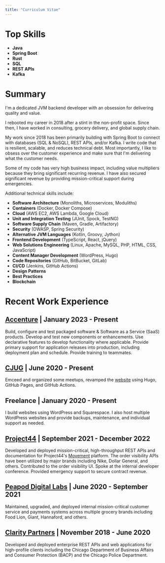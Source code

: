 ```yaml
---
title: "Curriculum Vitae"
---
```


# Top Skills
- **Java**
- **Spring Boot**
- **Rust**
- **SQL**
- **REST APIs**
- **Kafka**

# Summary
I'm a dedicated JVM backend developer with an obsession for delivering quality and value.

I rebooted my career in 2018 after a stint in the non-profit space. Since then, I have worked in consulting, grocery delivery, and global supply chain.

My work since 2018 has been primarily building with Spring Boot to connect with databases (SQL & NoSQL), REST APIs, and/or Kafka. I write code that is resilient, scalable, and reduces technical debt. Most importantly, I like to obsess over the customer experience and make sure that I'm delivering what the customer needs.

Some of my code has very high business impact, including value multipliers because they bring significant recurring revenue. I have also secured significant revenue by providing mission-critical support during emergencies.

Additional technical skills include:
- **Software Architecture** (Monoliths, Microservices, Moduliths)
- **Containers** (Docker, Docker Compose)
- **Cloud** (AWS EC2, AWS Lambda, Google Cloud)
- **Unit and Integration Testing** (JUnit, Spock, TestNG)
- **Software Supply Chain** (Maven, Gradle, Artifactory)
- **Security** (OWASP, Spring Security)
- **Alternative JVM Languages** (Kotlin, Groovy, Jython)
- **Frontend Development** (TypeScript, React, jQuery)
- **Web Solutions Engineering** (Linux, Apache, MySQL, PHP, HTML, CSS, JavaScript)
- **Content Manager Development** (WordPress, Hugo)
- **Code Repositories** (GitHub, BitBucket, GitLab)
- **CI/CD** (Jenkins, GitHub Actions)
- **Design Patterns**
- **Best Practices**
- **Blockchain**

# Recent Work Experience

## [Accenture](https://www.accenture.com/us-en) | January 2023 - Present
Build, configure and test packaged software & Software as a Service (SaaS) products. Develop and test new components or enhancements. Use declarative features to develop functionality where applicable. Provide primary support for application releases into production, including deployment plan and schedule. Provide training to teammates.

## [CJUG](https://cjug.org/) | June 2020 - Present
Emceed and organized some meetups, revamped the [website](https://cjug.org) using Hugo, GitHub Pages, and GitHub Actions.

## Freelance | January 2020 - Present
I build websites using WordPress and Squarespace. I also host multiple WordPress websites and provide backups, maintenance, and individual support as needed.

## [Project44](https://www.project44.com/) | September 2021 - December 2022
Developed and deployed mission-critical, high-throughput REST APIs and documentation for Project44's [Movement](https://joinmovement.project44.com/) platform. The order visibility APIs have been utilized by major brands including Nike, Dollar General, and others. Contributed to the order visibility UI. Spoke at the internal developer conference. Provided emergency support to secure contract revenue.

## [Peapod Digital Labs](https://www.peapoddigitallabs.com/) | June 2020 - September 2021
Maintained, upgraded, and deployed internal mission-critical customer service and payments systems across multiple grocery brands including Food Lion, Giant, Hannaford, and others.

## [Clarity Partners](https://www.claritypartners.com/) | November 2018 - June 2020
Developed and deployed enterprise REST APIs and web applications for high-profile clients including the Chicago Department of Business Affairs and Consumer Protection (BACP) and the Chicago Police Department.